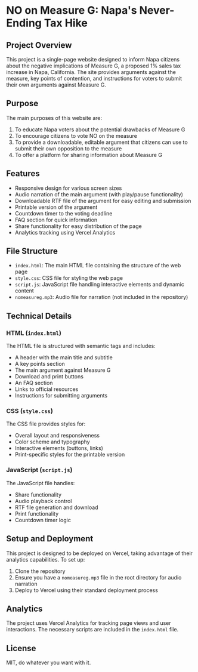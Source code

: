 # NO on Measure G: Napa's Never-Ending Tax Hike

## Project Overview

This project is a single-page website designed to inform Napa citizens about the negative implications of Measure G, a proposed 1% sales tax increase in Napa, California. The site provides arguments against the measure, key points of contention, and instructions for voters to submit their own arguments against Measure G.

## Purpose

The main purposes of this website are:

1. To educate Napa voters about the potential drawbacks of Measure G
2. To encourage citizens to vote NO on the measure
3. To provide a downloadable, editable argument that citizens can use to submit their own opposition to the measure
4. To offer a platform for sharing information about Measure G

## Features

- Responsive design for various screen sizes
- Audio narration of the main argument (with play/pause functionality)
- Downloadable RTF file of the argument for easy editing and submission
- Printable version of the argument
- Countdown timer to the voting deadline
- FAQ section for quick information
- Share functionality for easy distribution of the page
- Analytics tracking using Vercel Analytics

## File Structure

- `index.html`: The main HTML file containing the structure of the web page
- `style.css`: CSS file for styling the web page
- `script.js`: JavaScript file handling interactive elements and dynamic content
- `nomeasureg.mp3`: Audio file for narration (not included in the repository)

## Technical Details

### HTML (`index.html`)

The HTML file is structured with semantic tags and includes:
- A header with the main title and subtitle
- A key points section
- The main argument against Measure G
- Download and print buttons
- An FAQ section
- Links to official resources
- Instructions for submitting arguments

### CSS (`style.css`)

The CSS file provides styles for:
- Overall layout and responsiveness
- Color scheme and typography
- Interactive elements (buttons, links)
- Print-specific styles for the printable version

### JavaScript (`script.js`)

The JavaScript file handles:
- Share functionality
- Audio playback control
- RTF file generation and download
- Print functionality
- Countdown timer logic

## Setup and Deployment

This project is designed to be deployed on Vercel, taking advantage of their analytics capabilities. To set up:

1. Clone the repository
2. Ensure you have a `nomeasureg.mp3` file in the root directory for audio narration
3. Deploy to Vercel using their standard deployment process

## Analytics

The project uses Vercel Analytics for tracking page views and user interactions. The necessary scripts are included in the `index.html` file.

## License

MIT, do whatever you want with it.
